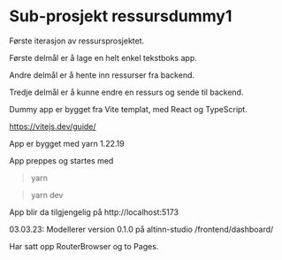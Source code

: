 # Sub-prosjekt ressursdummy1
Første iterasjon av ressursprosjektet.

Første delmål er å lage en helt enkel tekstboks app.

Andre delmål er å hente inn ressurser fra backend.

Tredje delmål er å kunne endre en ressurs og sende til backend.

Dummy app er bygget fra Vite templat, med React og TypeScript.

https://vitejs.dev/guide/

App er bygget med yarn 1.22.19

App preppes og startes med
> yarn

> yarn dev

App blir da tilgjengelig på http://localhost:5173

03.03.23: Modellerer version 0.1.0 på altinn-studio /frontend/dashboard/

Har satt opp RouterBrowser og to Pages.